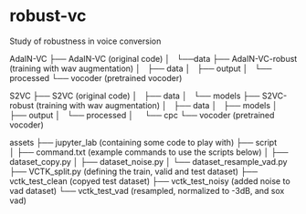 # robust-vc
Study of robustness in voice conversion

AdaIN-VC
├── AdaIN-VC (original code)
│   └──data
├── AdaIN-VC-robust (training with wav augmentation)
│   ├── data
│   ├── output
│   └── processed
└── vocoder (pretrained vocoder)

S2VC
├── S2VC  (original code)
│   ├── data
│   └── models
├── S2VC-robust (training with wav augmentation)
│   ├── data
│   ├── models
│   ├── output
│   └── processed
│       └── cpc
└── vocoder (pretrained vocoder)

assets
├── jupyter_lab (containing some code to play with)
├── script      
│   ├── command.txt (example commands to use the scripts below)
│   ├── dataset_copy.py 
│   ├── dataset_noise.py
│   └── dataset_resample_vad.py
├── VCTK_split.py (defining the train, valid and test dataset)
├── vctk_test_clean (copyed test dataset)
├── vctk_test_noisy (added noise to vad dataset)
└── vctk_test_vad   (resampled, normalized to -3dB, and sox vad)




